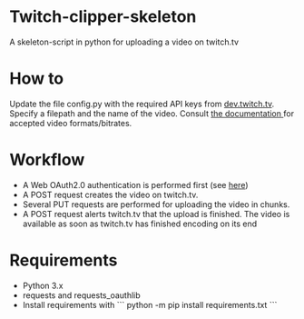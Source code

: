 # Twitch-clipper-skeleton
A skeleton-script in python for uploading a video on twitch.tv
<h1> How to </h1>
Update the file config.py with the required API keys from <a href="https://dev.twitch.tv">dev.twitch.tv</a>. Specify a filepath
and the name of the video. Consult <a href="https://dev.twitch.tv/docs/v5/guides/video-upload/"> the documentation </a> 
for accepted video formats/bitrates.

<h1> Workflow </h1> 
<ul>
<li> A Web OAuth2.0 authentication is performed first (see <a href="https://requests-oauthlib.readthedocs.io/en/latest/"> here</a>) </li>
<li> A POST request creates the video on twitch.tv. 
<li> Several PUT requests are performed for uploading the video in chunks.</li>
<li> A POST request alerts twitch.tv that the upload is finished. The video is available 
as soon as twitch.tv has finished encoding on its end
</li>
</ul>

<h1> Requirements </h1>
<ul>
<li> Python 3.x </li>
<li> requests and requests_oauthlib
<li> Install requirements with
```
python -m pip install requirements.txt
```</li>
</ul>

